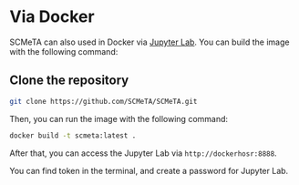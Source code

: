 # Via Docker

SCMeTA can also used in Docker via [Jupyter Lab][Jupyter]. You can build the image with the following command:

## Clone the repository

```bash
git clone https://github.com/SCMeTA/SCMeTA.git
```

Then, you can run the image with the following command:

```bash
docker build -t scmeta:latest .
```

After that, you can access the Jupyter Lab via `http://dockerhosr:8888`.

You can find token in the terminal, and create a password for Jupyter Lab.

[Jupyter]: https://jupyter.org/